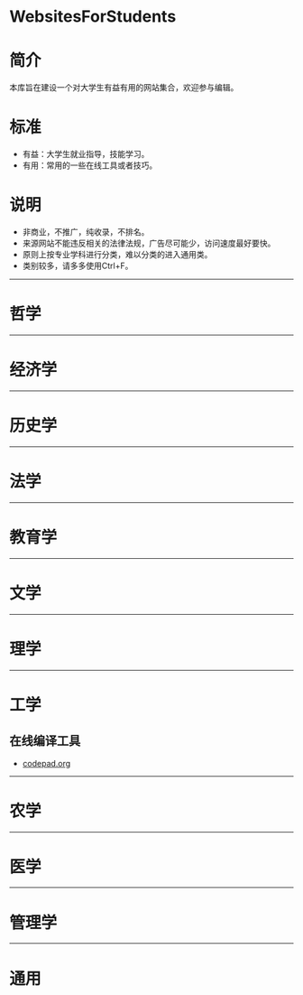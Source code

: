 WebsitesForStudents
===================
# 简介
本库旨在建设一个对大学生有益有用的网站集合，欢迎参与编辑。

# 标准
- 有益：大学生就业指导，技能学习。
- 有用：常用的一些在线工具或者技巧。

# 说明
- 非商业，不推广，纯收录，不排名。
- 来源网站不能违反相关的法律法规，广告尽可能少，访问速度最好要快。
- 原则上按专业学科进行分类，难以分类的进入通用类。
- 类别较多，请多多使用Ctrl+F。

---
# 哲学
---
# 经济学
---
# 历史学
---
# 法学
---
# 教育学
---
# 文学
---
# 理学
---
# 工学
## 在线编译工具
- [codepad.org](http://codepad.org/)
---
# 农学
---
# 医学
---
# 管理学
---
# 通用